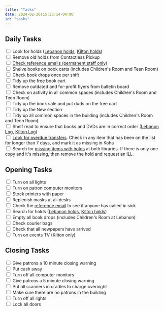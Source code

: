 ```yaml
---
title: "Tasks"
date: 2024-02-26T15:23:14-04:00
id: "tasks"
---
```



## Daily Tasks
<div class="checklist pb-5">
    <input type="checkbox" id="holds" name="holds" value="holds">
    <label for="holds"> Look for holds (<a href="https://koha.leblibrary.com/cgi-bin/koha/circ/view_holdsqueue.pl?branchlimit=LEBANON&itemtypeslimit=&ccodeslimit=&locationslimit=&run_report=1" target="_blank">Lebanon holds</a>, <a href="https://koha.leblibrary.com/cgi-bin/koha/circ/view_holdsqueue.pl?branchlimit=KILTON&itemtypeslimit=&ccodeslimit=&locationslimit=&run_report=1" target="_blank">Kilton holds</a>)</label><br>
    <input type="checkbox" id="remove-holds" name="remove-holds" value="remove-holds">
    <label for="remove-holds"> Remove old holds from Contactless Pickup</label><br>
    <input type="checkbox" id="emails" name="emails" value="emails">
    <label for="emails"><a href="https://groups.google.com/a/leblibrary.com/g/reference" target="_blank"> Check reference emails (permanent staff only)</a></label><br>
    <input type="checkbox" id="shelve" name="shelve" value="shelve">
    <label for="shelve"> Shelve books on book carts (includes Children's Room and Teen Room)</label><br>
    <input type="checkbox" id="book-drop" name="book-drop" value="book-drop">
    <label for="book-drop"> Check book drops once per shift</label><br>
    <input type="checkbox" id="free-cart" name="free-cart" value="free-cart">
    <label for="free-cart"> Tidy up the free book cart</label><br>
    <input type="checkbox" id="bulletin" name="bulletin" value="bulletin">
    <label for="bulletin"> Remove outdated and for-profit flyers from bulletin board</label><br>
    <input type="checkbox" id="rounds" name="rounds" value="rounds">
    <label for="rounds"> Check on activity in all common spaces (includes Children's Room and Teen Room)</label><br>
    <input type="checkbox" id="book-sale" name="book-sale" value="book-sale">
    <label for="book-sale"> Tidy up the book sale and put duds on the free cart</label><br>
    <input type="checkbox" id="new" name="new" value="new">
    <label for="new"> Tidy up the New section</label><br>
    <input type="checkbox" id="common" name="common" value="common">
    <label for="common"> Tidy up all common spaces in the building (includes Children's Room and Teen Room)</label><br>
    <input type="checkbox" id="shelf-read" name="shelf-read" value="shelf-read">
    <label for="shelf-read"> Shelf read to ensure that books and DVDs are in correct order (<a href="https://docs.google.com/spreadsheets/d/1Z7Uufyw4oJW0HuOdTS7taIVBtSALZvvPMT1J9CqmUNU/edit#gid=1156949115" target="_blank">Lebanon Log</a>, <a href="https://docs.google.com/spreadsheets/d/194uih669lUq__orSJ0X4lkuSUMIQm2pYHj2cvJyNEnE/edit#gid=0" target="_blank">Kilton Log</a>)</label><br>
    <input type="checkbox" id="transfers" name="transfers" value="transfers">
    <label for="transfers"> <a href="https://koha.leblibrary.com/cgi-bin/koha/circ/transferstoreceive.pl" target="_blank">Look for overdue transfers</a>. Check in any item that has been on the list for longer than 7 days, and mark it as missing in Koha</label><br>
   <div class="test"><input type="checkbox" id="missing-holds" name="missing-holds" value="missing-holds">
   <label for="missing-holds"> Search for <a href="https://koha.leblibrary.com/cgi-bin/koha/reports/guided_reports.pl?reports=612&phase=Run%20this%20report" target=
    "_blank">missing items with holds</a> at both libraries. If there is only one copy and it's missing, then remove the hold and request an ILL.</label></div>
</div>

<div class="col-lg-6 pb-5">
<h2>Opening Tasks</h2>
<div class="checklist">
<input type="checkbox" id="lights" name="lights" value="lights">
<label for="lights"> Turn on all lights</label><br>
<input type="checkbox" id="monitors" name="monitors" value="monitors">
<label for="monitors"> Turn on patron computer monitors</label><br>
<input type="checkbox" id="paper" name="paper" value="paper">
<label for="paper"> Stock printers with paper</label><br>
<input type="checkbox" id="masks" name="masks" value="masks">
<label for="masks"> Replenish masks at all desks</label><br>
<input type="checkbox" id="sick" name="sick" value="sick">
<label for="sick"> Check the <a href="https://groups.google.com/a/leblibrary.com/g/Reference" target="_blank">reference email</a> to see if anyone has called in sick</label><br>
<input type="checkbox" id="holds" name="holds" value="holds">
<label for="holds"> Search for holds (<a href="https://koha.leblibrary.com/cgi-bin/koha/circ/view_holdsqueue.pl?branchlimit=LEBANON&itemtypeslimit=&ccodeslimit=&locationslimit=&run_report=1" target="_blank">Lebanon holds</a>, <a href="https://koha.leblibrary.com/cgi-bin/koha/circ/view_holdsqueue.pl?branchlimit=KILTON&itemtypeslimit=&ccodeslimit=&locationslimit=&run_report=1" target="_blank">Kilton holds</a>)</label><br>
<input type="checkbox" id="book-drops" name="book-drops" value="book-drops">
<label for="book-drops"> Empty all book drops (includes Children's Room at Lebanon)</label><br>
<input type="checkbox" id="courier" name="courier" value="courier">
<label for="courier"> Check courier bags</label><br>
<input type="checkbox" id="news" name="news" value="news">
<label for="news"> Check that all newpapers have arrived</label><br>
<input type="checkbox" id="events" name="events" value="events">
<label for="events"> Turn on events TV (Kilton only)</label><br>
</div>
</div>

<div class="col-lg-6 pb-5">
<h2>Closing Tasks</h2>
<div class="checklist">
<input type="checkbox" id="warning-10" name="warning-10" value="warning-10">
<label for="warning-10"> Give patrons a 10 minute closing warning</label><br>
<input type="checkbox" id="cash" name="cash" value="cash">
<label for="cash"> Put cash away</label><br>
<input type="checkbox" id="monitors" name="monitors" value="monitors">
<label for="monitors"> Turn off all computer monitors</label><br>
<input type="checkbox" id="warning-5" name="warning-5" value="warning-5">
<label for="warning-5"> Give patrons a 5 minute closing warning</label><br>
<input type="checkbox" id="scanners" name="scanners" value="scanners">
<label for="scanners"> Put all scanners in cradles to charge overnight</label><br>
<input type="checkbox" id="patrons" name="patrons" value="patrons">
<label for="patrons"> Make sure there are no patrons in the building</label><br>
<input type="checkbox" id="lights" name="lights" value="lights">
<label for="lights"> Turn off all lights</label><br>
<input type="checkbox" id="lock" name="lock" value="lock">
<label for="lock"> Lock all doors</label><br>
</div>
</div>